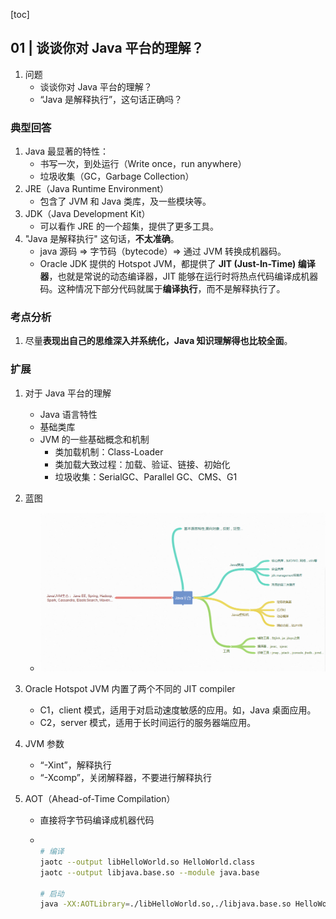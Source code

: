 [toc]

## 01 | 谈谈你对 Java 平台的理解？

1.  问题
    -   谈谈你对 Java 平台的理解？
    -   “Java 是解释执行”，这句话正确吗？

### 典型回答

1.  Java 最显著的特性：
    -   书写一次，到处运行（Write once，run anywhere）
    -   垃圾收集（GC，Garbage Collection）
2.  JRE（Java Runtime Environment）
    -   包含了 JVM 和 Java 类库，及一些模块等。
3.  JDK（Java Development Kit）
    -   可以看作 JRE 的一个超集，提供了更多工具。
4.  "Java 是解释执行" 这句话，**不太准确**。
    -   java 源码 => 字节码（bytecode）=> 通过 JVM 转换成机器码。
    -   Oracle JDK 提供的 Hotspot JVM，都提供了 **JIT (Just-In-Time) 编译器**，也就是常说的动态编译器，JIT 能够在运行时将热点代码编译成机器码。这种情况下部分代码就属于**编译执行**，而不是解释执行了。

### 考点分析

1.  尽量**表现出自己的思维深入并系统化，Java 知识理解得也比较全面**。

### 扩展

1.  对于 Java 平台的理解
    -   Java 语言特性
    -   基础类库
    -   JVM 的一些基础概念和机制
        -   类加载机制：Class-Loader
        -   类加载大致过程：加载、验证、链接、初始化
        -   垃圾收集：SerialGC、Parallel GC、CMS、G1

2.  蓝图

    -   ![img](imgs/20bc6a900fc0b829c2f0e723df050732.png)

3.  Oracle Hotspot JVM 内置了两个不同的 JIT compiler

    -   C1，client 模式，适用于对启动速度敏感的应用。如，Java 桌面应用。
    -   C2，server 模式，适用于长时间运行的服务器端应用。

4.  JVM 参数

    -   “-Xint”，解释执行
    -   “-Xcomp”，关闭解释器，不要进行解释执行

5.  AOT（Ahead-of-Time Compilation）

    -   直接将字节码编译成机器代码

    -   ```bash 
        
        # 编译
        jaotc --output libHelloWorld.so HelloWorld.class
        jaotc --output libjava.base.so --module java.base
            
        # 启动
        java -XX:AOTLibrary=./libHelloWorld.so,./libjava.base.so HelloWorld
        ```